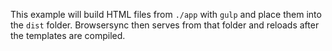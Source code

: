 This example will build HTML files from `./app` with `gulp`
and place them into the `dist` folder. Browsersync then serves from that
folder and reloads after the templates are compiled.